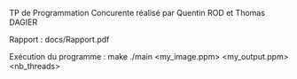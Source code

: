 TP de Programmation Concurente réalisé par Quentin ROD et Thomas DAGIER

Rapport : docs/Rapport.pdf

Exécution du programme : make
                         ./main <my_image.ppm> <my_output.ppm> <nb_threads>